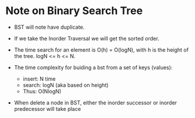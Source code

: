 # Note on Binary Search Tree
- BST will note have duplicate.
- If we take the Inorder Traversal we will get the sorted order.
- The time search for an element is O(h) = O(logN), with h is the height of the tree. logN <= h <= N.
- The time complexity for buiding a bst from a set of keys (values):
    - insert: N time
    - search: logN (aka based on height)
    - Thus: O(NlogN)

- When delete a node in BST, either the inorder successor or inorder predecessor will take place